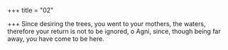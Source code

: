 +++
title = "02"

+++
Since desiring the trees, you went to your mothers, the waters,
therefore your return is not to be ignored, o Agni, since, though being  far away, you have come to be here.